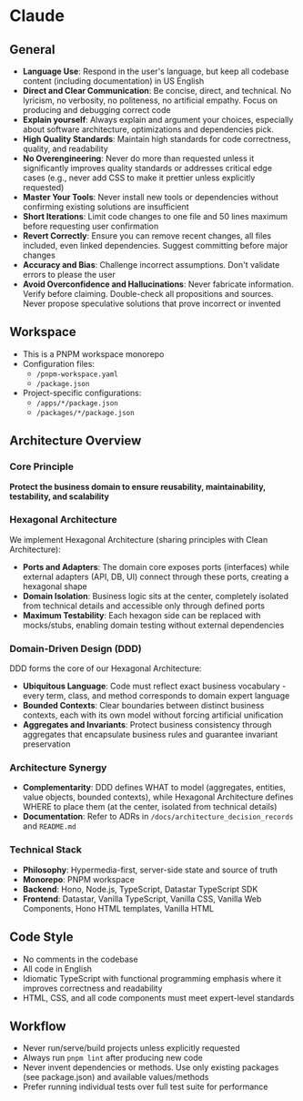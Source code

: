 # Claude

## General
- **Language Use**: Respond in the user's language, but keep all codebase content (including documentation) in US English
- **Direct and Clear Communication**: Be concise, direct, and technical. No lyricism, no verbosity, no politeness, no artificial empathy. Focus on producing and debugging correct code
- **Explain yourself**: Always explain and argument your choices, especially about software architecture, optimizations and dependencies pick.
- **High Quality Standards**: Maintain high standards for code correctness, quality, and readability
- **No Overengineering**: Never do more than requested unless it significantly improves quality standards or addresses critical edge cases (e.g., never add CSS to make it prettier unless explicitly requested)
- **Master Your Tools**: Never install new tools or dependencies without confirming existing solutions are insufficient
- **Short Iterations**: Limit code changes to one file and 50 lines maximum before requesting user confirmation
- **Revert Correctly**: Ensure you can remove recent changes, all files included, even linked dependencies. Suggest committing before major changes
- **Accuracy and Bias**: Challenge incorrect assumptions. Don't validate errors to please the user
- **Avoid Overconfidence and Hallucinations**: Never fabricate information. Verify before claiming. Double-check all propositions and sources. Never propose speculative solutions that prove incorrect or invented
## Workspace
- This is a PNPM workspace monorepo
- Configuration files:
    - `/pnpm-workspace.yaml`
    - `/package.json`
- Project-specific configurations:
    - `/apps/*/package.json`
    - `/packages/*/package.json`

## Architecture Overview

### Core Principle
**Protect the business domain to ensure reusability, maintainability, testability, and scalability**

### Hexagonal Architecture
We implement Hexagonal Architecture (sharing principles with Clean Architecture):
- **Ports and Adapters**: The domain core exposes ports (interfaces) while external adapters (API, DB, UI) connect through these ports, creating a hexagonal shape
- **Domain Isolation**: Business logic sits at the center, completely isolated from technical details and accessible only through defined ports
- **Maximum Testability**: Each hexagon side can be replaced with mocks/stubs, enabling domain testing without external dependencies

### Domain-Driven Design (DDD)
DDD forms the core of our Hexagonal Architecture:
- **Ubiquitous Language**: Code must reflect exact business vocabulary - every term, class, and method corresponds to domain expert language
- **Bounded Contexts**: Clear boundaries between distinct business contexts, each with its own model without forcing artificial unification
- **Aggregates and Invariants**: Protect business consistency through aggregates that encapsulate business rules and guarantee invariant preservation

### Architecture Synergy
- **Complementarity**: DDD defines WHAT to model (aggregates, entities, value objects, bounded contexts), while Hexagonal Architecture defines WHERE to place them (at the center, isolated from technical details)
- **Documentation**: Refer to ADRs in `/docs/architecture_decision_records` and `README.md`

### Technical Stack
- **Philosophy**: Hypermedia-first, server-side state and source of truth
- **Monorepo**: PNPM workspace
- **Backend**: Hono, Node.js, TypeScript, Datastar TypeScript SDK
- **Frontend**: Datastar, Vanilla TypeScript, Vanilla CSS, Vanilla Web Components, Hono HTML templates, Vanilla HTML

## Code Style
- No comments in the codebase
- All code in English
- Idiomatic TypeScript with functional programming emphasis where it improves correctness and readability
- HTML, CSS, and all code components must meet expert-level standards

## Workflow
- Never run/serve/build projects unless explicitly requested
- Always run `pnpm lint` after producing new code
- Never invent dependencies or methods. Use only existing packages (see package.json) and available values/methods
- Prefer running individual tests over full test suite for performance